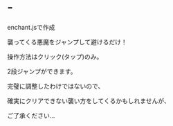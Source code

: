 # -
enchant.jsで作成

襲ってくる悪魔をジャンプして避けるだけ！

操作方法はクリック(タップ)のみ。

2段ジャンプができます。

<dr>
完璧に調整したわけではないので、

確実にクリアできない襲い方をしてくるかもしれませんが、

ご了承ください...

